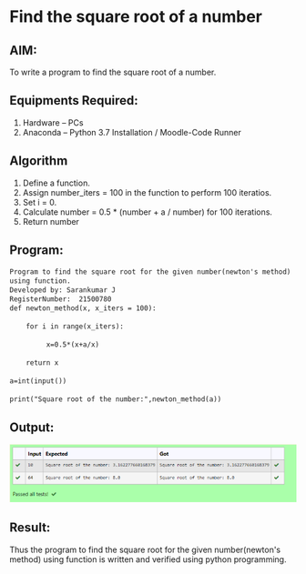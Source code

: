 # Find the square root of a number

## AIM:
To write a program to find the square root of a number.

## Equipments Required:
1. Hardware – PCs
2. Anaconda – Python 3.7 Installation / Moodle-Code Runner

## Algorithm
1. Define a function.
2. Assign number_iters = 100 in the function to perform 100 iteratios.
3. Set i = 0.
4. Calculate  number = 0.5 * (number + a / number) for 100 iterations.
5. Return number

## Program:
```
Program to find the square root for the given number(newton's method) using function.
Developed by: Sarankumar J
RegisterNumber:  21500780
def newton_method(x, x_iters = 100):

    for i in range(x_iters): 

         x=0.5*(x+a/x)

    return x

a=int(input())

print("Square root of the number:",newton_method(a))
```

## Output:
![gitlogo](Output.png)


## Result:
Thus the program to find the square root for the given number(newton's method) using function is written and verified using python programming.
